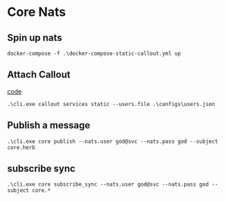 # Core Nats

## Spin up nats

```shell
docker-compose -f .\docker-compose-static-callout.yml up
```

## Attach Callout

[code](/cmd/cli/root/callout/services/static/static.go)

```shell
.\cli.exe callout services static --users.file .\configs\users.json
```

## Publish a message

```shell
.\cli.exe core publish --nats.user god@svc --nats.pass god --subject core.herb
```

## subscribe sync

```shell
.\cli.exe core subscribe_sync --nats.user god@svc --nats.pass god --subject core.*
```
